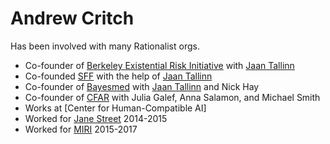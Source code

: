 # Andrew Critch

Has been involved with many Rationalist orgs.

- Co-founder of [Berkeley Existential Risk Initiative](../Organizations/Berkeley%20Existential%20Risk%20Initiative.md) with [Jaan Tallinn](Jaan%20Tallinn.md)
- Co-founded [SFF](../Cartography/Lesser%20Wrongia/SFF.md) with the help of [Jaan Tallinn](Jaan%20Tallinn.md)
- Co-founder of [Bayesmed](../Companies/Bayesmed.md) with [Jaan Tallinn](Jaan%20Tallinn.md) and Nick Hay
- Co-founder of [CFAR](../Cartography/Lesser%20Wrongia/CFAR.md) with Julia Galef, Anna Salamon, and Michael Smith
- Works at [Center for Human-Compatible AI]
- Worked for [Jane Street](../Cartography/Puzzalia/Jane%20Street.md) 2014-2015
- Worked for [MIRI](../Cartography/Lesser%20Wrongia/MIRI.md) 2015-2017